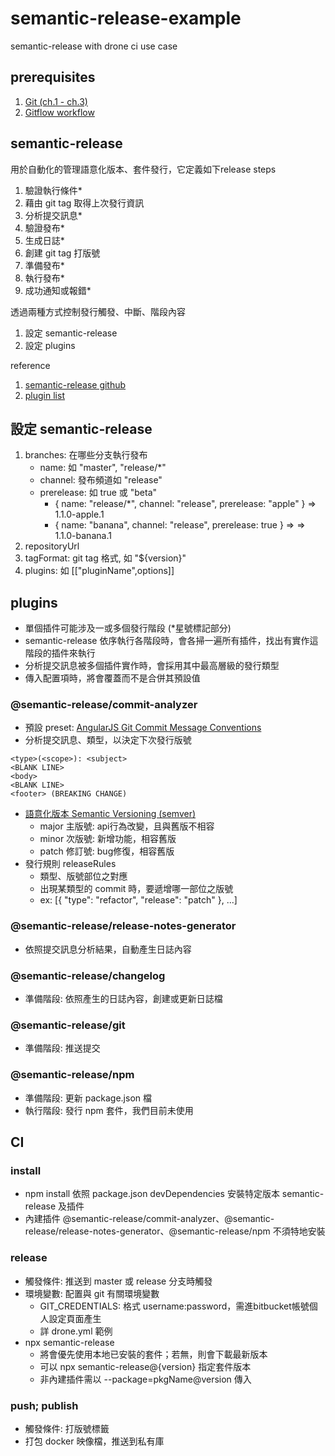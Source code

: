 # semantic-release-example  
semantic-release with drone ci use case

## prerequisites

1. [Git (ch.1 - ch.3)](https://git-scm.com/book)
1. [Gitflow workflow](https://www.atlassian.com/git/tutorials/comparing-workflows/gitflow-workflow)

## semantic-release

 用於自動化的管理語意化版本、套件發行，它定義如下release steps
 1. 驗證執行條件*
 1. 藉由 git tag 取得上次發行資訊
 1. 分析提交訊息*
 1. 驗證發布*
 1. 生成日誌*
 1. 創建 git tag 打版號
 1. 準備發布*
 1. 執行發布*
 1. 成功通知或報錯*

 透過兩種方式控制發行觸發、中斷、階段內容
 1. 設定 semantic-release
 2. 設定 plugins

 reference
 1. [semantic-release github](https://github.com/semantic-release/semantic-release)
 2. [plugin list](https://semantic-release.gitbook.io/semantic-release/extending/plugins-list)


## 設定 semantic-release
 1. branches: 在哪些分支執行發布
     - name: 如 "master", "release/*"
     - channel: 發布頻道如 "release"
     - prerelease: 如 true 或 "beta"
       - { name: "release/*", channel: "release", prerelease: "apple" } => 1.1.0-apple.1
       - { name: "banana", channel: "release", prerelease: true } => => 1.1.0-banana.1
 2. repositoryUrl
 3. tagFormat: git tag 格式, 如 "${version}"
 3. plugins: 如 [["pluginName",options]]


## plugins
 - 單個插件可能涉及一或多個發行階段 (*星號標記部分)
 - semantic-release 依序執行各階段時，會各掃一遍所有插件，找出有實作這階段的插件來執行
 - 分析提交訊息被多個插件實作時，會採用其中最高層級的發行類型
 - 傳入配置項時，將會覆蓋而不是合併其預設值

### @semantic-release/commit-analyzer
 - 預設 preset: [AngularJS Git Commit Message Conventions](https://docs.google.com/document/d/1QrDFcIiPjSLDn3EL15IJygNPiHORgU1_OOAqWjiDU5Y/edit#heading=h.uyo6cb12dt6w)
 - 分析提交訊息、類型，以決定下次發行版號
 ```
 <type>(<scope>): <subject>
 <BLANK LINE>
 <body>
 <BLANK LINE>
 <footer> (BREAKING CHANGE)
 ```
 - [語意化版本 Semantic Versioning (semver)](https://semver.org/)
   - major 主版號: api行為改變，且與舊版不相容
   - minor 次版號: 新增功能，相容舊版
   - patch 修訂號: bug修復，相容舊版
 - 發行規則 releaseRules
   - 類型、版號部位之對應
   - 出現某類型的 commit 時，要遞增哪一部位之版號
   - ex: [{ "type": "refactor", "release": "patch" }, ...]

### @semantic-release/release-notes-generator
 - 依照提交訊息分析結果，自動產生日誌內容

### @semantic-release/changelog
 - 準備階段: 依照產生的日誌內容，創建或更新日誌檔

### @semantic-release/git
 - 準備階段: 推送提交

### @semantic-release/npm
 - 準備階段: 更新 package.json 檔
 - 執行階段: 發行 npm 套件，我們目前未使用

## CI

### install
 - npm install 依照 package.json devDependencies 安裝特定版本 semantic-release 及插件
 - 內建插件 @semantic-release/commit-analyzer、@semantic-release/release-notes-generator、@semantic-release/npm 不須特地安裝

### release
 - 觸發條件: 推送到 master 或 release 分支時觸發
 - 環境變數: 配置與 git 有關環境變數
   - GIT_CREDENTIALS: 格式 username:password，需進bitbucket帳號個人設定頁面產生
   - 詳 drone.yml 範例
 - npx semantic-release
   - 將會優先使用本地已安裝的套件；若無，則會下載最新版本
   - 可以 npx semantic-release@{version} 指定套件版本
   - 非內建插件需以 --package=pkgName@version 傳入

### push; publish
 - 觸發條件: 打版號標籤
 - 打包 docker 映像檔，推送到私有庫
